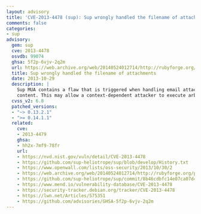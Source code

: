 ```yaml
---
layout: advisory
title: 'CVE-2013-4478 (sup): Sup wrongly handled the filename of attachments'
comments: false
categories:
- sup
advisory:
  gem: sup
  cve: 2013-4478
  osvdb: 99074
  ghsa: 5f2p-6vjv-2q2m
  url: https://web.archive.org/web/20140524012714/http://rubyforge.org/pipermail/sup-talk/2013-August/004993.html
  title: Sup wrongly handled the filename of attachments
  date: 2013-10-29
  description: |
    Sup MUA contains a flaw that is triggered when handling email attachment
    content. This may allow a context-dependent attacker to execute arbitrary commands.
  cvss_v2: 6.8
  patched_versions:
  - "~> 0.13.2.1"
  - ">= 0.14.1.1"
  related:
    cve:
    - 2013-4479
    ghsa:
    - hh2x-7mf9-78fr
    url:
    - https://nvd.nist.gov/vuln/detail/CVE-2013-4478
    - https://github.com/sup-heliotrope/sup/blob/develop/History.txt
    - https://www.openwall.com/lists/oss-security/2013/10/30/2
    - https://web.archive.org/web/20140524012714/http://rubyforge.org/pipermail/sup-talk/2013-August/004993.html
    - https://github.com/sup-heliotrope/sup/commit/8b46cdbfc14e07ca07d403aa28b0e7bc1c544785
    - https://www.mend.io/vulnerability-database/CVE-2013-4478
    - https://security-tracker.debian.org/tracker/CVE-2013-4478
    - https://lwn.net/Articles/575351
    - https://github.com/advisories/GHSA-5f2p-6vjv-2q2m
---
```

